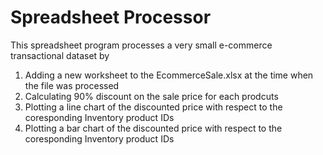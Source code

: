 # Spreadsheet Processor
 
This spreadsheet program processes a very small e-commerce transactional dataset by

1. Adding a new worksheet to the EcommerceSale.xlsx at the time when the file was processed
2. Calculating 90% discount on the sale price for each prodcuts
3. Plotting a line chart of the discounted price with respect to the coresponding Inventory product IDs
4. Plotting a bar chart of the discounted price with respect to the coresponding Inventory product IDs
